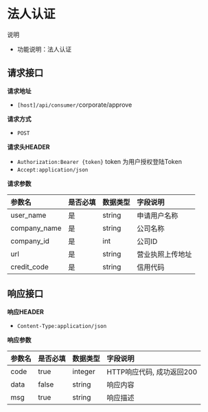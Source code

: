 # 法人认证



说明

* 功能说明：法人认证

## 请求接口 <a id="&#x8BF7;&#x6C42;&#x63A5;&#x53E3;"></a>

**请求地址**

* `[host]/api/consumer/`corporate/approve

**请求方式**

* `POST`

**请求头HEADER**

* `Authorization:Bearer {token}` token 为用户授权登陆Token
* `Accept:application/json`

**请求参数**

| 参数名 | 是否必填 | 数据类型 | 字段说明 |
| :--- | :--- | :--- | :--- |
| user\_name | 是 | string | 申请用户名称 |
| company\_name | 是 | string | 公司名称 |
| company\_id | 是 | int | 公司ID |
| url | 是 | string | 营业执照上传地址 |
| credit\_code | 是 | string | 信用代码 |

## 响应接口 <a id="&#x54CD;&#x5E94;&#x63A5;&#x53E3;"></a>

**响应HEADER**

* `Content-Type:application/json`

**响应参数**

| 参数名 | 是否必填 | 数据类型 | 字段说明 |
| :--- | :--- | :--- | :--- |
| code | true | integer | HTTP响应代码, 成功返回200 |
| data | false | string | 响应内容 |
| msg | true | string | 响应描述 |

